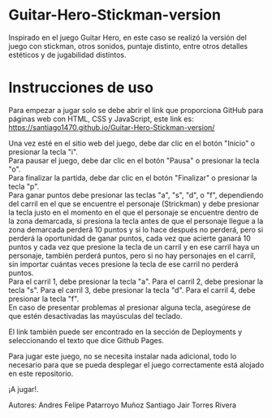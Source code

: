 # Guitar-Hero-Stickman-version
Inspirado en el juego Guitar Hero, en este caso se realizó la versión del juego con stickman, otros sonidos, puntaje distinto, entre otros detalles estéticos y de jugabilidad distintos.
# Instrucciones de uso
Para empezar a jugar solo se debe abrir el link que proporciona GitHub para páginas web con HTML, CSS y JavaScript, este link es: https://santiago1470.github.io/Guitar-Hero-Stickman-version/  

Una vez esté en el sitio web del juego, debe dar clic en el botón "Inicio" o presionar la tecla "i".  
Para pausar el juego, debe dar clic en el botón "Pausa" o presionar la tecla "o".  
Para finalizar la partida, debe dar clic en el botón "Finalizar" o presionar la tecla "p".  
Para ganar puntos debe presionar las teclas "a", "s", "d", o "f", dependiendo del carril en el que se encuentre el personaje (Strickman) y debe presionar la tecla justo en el momento en el que el personaje se encuentre dentro de la zona demarcada, si presiona la tecla antes de que el personaje llegue a la zona demarcada perderá 10 puntos y si lo hace después no perderá, pero si perderá la oportunidad de ganar puntos, cada vez que acierte ganará 10 puntos y cada vez que presione la tecla de un carril y en ese carril haya un personaje, también perderá puntos, pero si no hay personajes en el carril, sin importar cuántas veces presione la tecla de ese carril no perderá puntos.  
Para el carril 1, debe presionar la tecla "a". Para el carril 2, debe presionar la tecla "s". Para el carril 3, debe presionar la tecla "d". Para el carril 4, debe presionar la tecla "f".  
En caso de presentar problemas al presionar alguna tecla, asegúrese de que estén desactivadas las mayúsculas del teclado.

El link también puede ser encontrado en la sección de Deployments y seleccionando el texto que dice Github Pages.  

Para jugar este juego, no se necesita instalar nada adicional, todo lo necesario para que se pueda desplegar el juego correctamente está alojado en este repositorio.  

¡A jugar!.



Autores:
Andres Felipe Patarroyo Muñoz
Santiago Jair Torres Rivera
